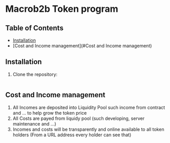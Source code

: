 # Macrob2b Token program

## Table of Contents
- [Installation](#installation)
- [Cost and Income management](#Cost and Income management)


## Installation
1. Clone the repository: 
   ```bash

## Cost and Income management
1. All Incomes are deposited into Liquidity Pool such income from contract and ... to help grow the token price
2. All Costs are payed from liquidy pool (such developing, server maintenance and ...)  
3. Incomes and costs will be transparently and online available to all token holders (From a URL address every holder can see that)
